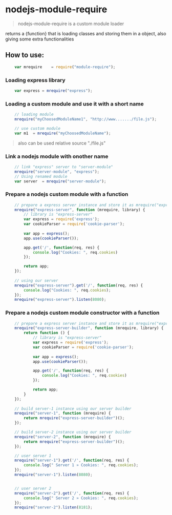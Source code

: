 # nodejs-module-require

> nodejs-module-require is a custom module loader

returns a {function} that is loading classes and storing them in a object,
also giving some extra functionalities

## How to use:

```javascript
	var mrequire	= require("module-require");
```

### Loading express library

```javascript
	var express	= mrequire("express");
```

### Loading a custom module and use it with a short name

```javascript
	// loading module
	mrequire("myChoosedModuleName1", "http://www......./file.js");

	// use custom module
	var m1	= mrequire("myChoosedModuleName");
```
>	also can be used relative source "./file.js"

### Link a nodejs module with onother name

```javascript
	// link "express" server to "server-module"
	mrequire("server-module", "express");
	// Using renamed module
	var server	= mrequire("server-module");
```


### Prepare a nodejs custom module with a function

```javascript
	// prepare a express server instance and store it as mrequire("express-server");
	mrequire("express-server", function (mrequire, library) {
		// library is "express-server"
		var express = require('express');
		var cookieParser = require('cookie-parser');
		
		var app = express();
		app.use(cookieParser());

		app.get('/', function(req, res) {
			console.log("Cookies: ", req.cookies)
		});

		return app;
	});
	
	// using our server
	mrequire("express-server").get('/', function(req, res) {
		console.log("Cookies: ", req.cookies);
	});
	mrequire("express-server").listen(8080);
```


### Prepare a nodejs custom module constructor with a function

```javascript
	// prepare a express server instance and store it as mrequire("express-server");
	mrequire("express-server-builder", function (mrequire, library) {
		return function () {
			// library is "express-server"
			var express = require('express');
			var cookieParser = require('cookie-parser');
			
			var app = express();
			app.use(cookieParser());

			app.get('/', function(req, res) {
				console.log("Cookies: ", req.cookies)
			});

			return app;
		}
	});
	
	// build server-1 instance using our server builder
	mrequire("server-1", function (mrequire) {
		return mrequire("express-server-builder")();
	});

	// build server-2 instance using our server builder
	mrequire("server-2", function (mrequire) {
		return mrequire("express-server-builder")();
	});

	// user server 1
	mrequire("server-1").get('/', function(req, res) {
		console.log(" Server 1 » Cookies: ", req.cookies);
	});
	mrequire("server-1").listen(8080);


	// user server 2
	mrequire("server-2").get('/', function(req, res) {
		console.log(" Server 2 » Cookies: ", req.cookies);
	});
	mrequire("server-2").listen(8181);
```